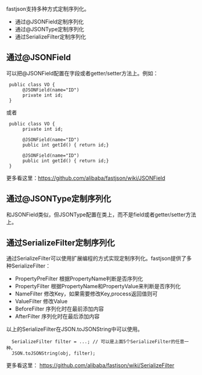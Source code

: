 fastjson支持多种方式定制序列化。
* 通过@JSONField定制序列化
* 通过@JSONType定制序列化
* 通过SerializeFilter定制序列化

## 通过@JSONField
可以把@JSONField配置在字段或者getter/setter方法上。例如：

     public class VO {
          @JSONField(name="ID")
          private int id;
     }

或者

     public class VO {
          private int id;
     
          @JSONField(name="ID")
          public int getId() { return id;}
          
          @JSONField(name="ID")
          public int getId() { return id;}
     }

更多看这里：https://github.com/alibaba/fastjson/wiki/JSONField

## 通过@JSONType定制序列化
和JSONField类似，但JSONType配置在类上，而不是field或者getter/setter方法上。

## 通过SerializeFilter定制序列化
通过SerializeFilter可以使用扩展编程的方式实现定制序列化。fastjson提供了多种SerializeFilter：
* PropertyPreFilter 根据PropertyName判断是否序列化
* PropertyFilter 根据PropertyName和PropertyValue来判断是否序列化
* NameFilter 修改Key，如果需要修改Key,process返回值则可
* ValueFilter 修改Value
* BeforeFilter 序列化时在最前添加内容
* AfterFilter 序列化时在最后添加内容

以上的SerializeFilter在JSON.toJSONString中可以使用。

      SerializeFilter filter = ...; // 可以是上面5个SerializeFilter的任意一种。
      JSON.toJSONString(obj, filter);

更多看这里：
https://github.com/alibaba/fastjson/wiki/SerializeFilter
